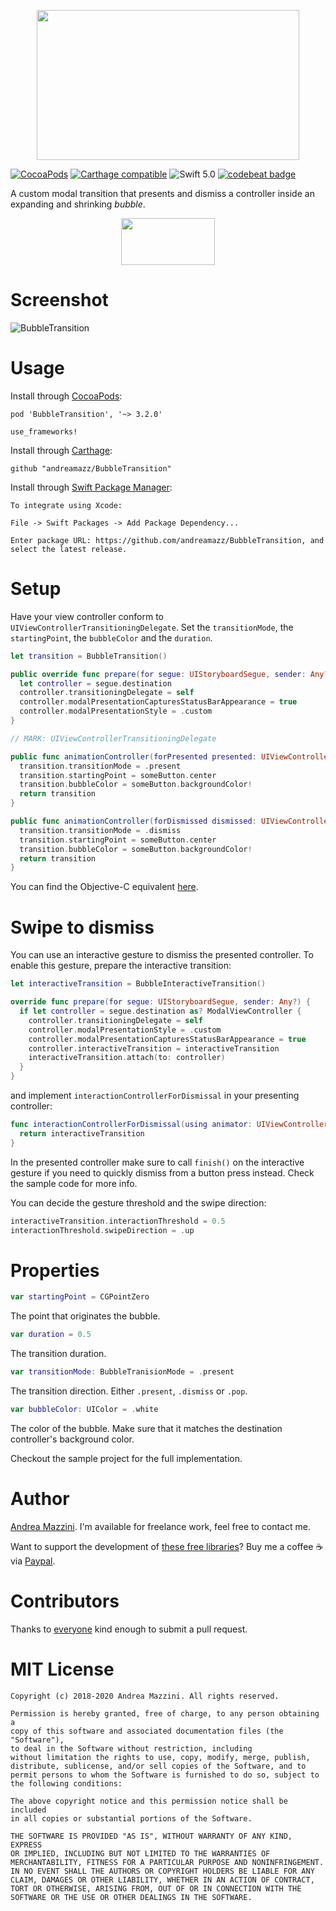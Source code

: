 <p align="center">
  <img width="420" height="240" src="assets/logo.png"/>
</p>

[![CocoaPods](https://cocoapod-badges.herokuapp.com/v/BubbleTransition/badge.svg)](http://cocoapods.org/?q=bubbletransition)
[![Carthage compatible](https://img.shields.io/badge/Carthage-compatible-4BC51D.svg?style=flat)](https://github.com/Carthage/Carthage)
![Swift 5.0](https://img.shields.io/badge/swift-5.0-orange.svg)
[![codebeat badge](https://codebeat.co/badges/45635139-6294-4ac8-9f39-6f1d3b18dd23)](https://codebeat.co/projects/github-com-andreamazz-bubbletransition)

A custom modal transition that presents and dismiss a controller inside an expanding and shrinking _bubble_.

<p align="center">
  <a href='https://appetize.io/app/tck0418dftyfjxkqrfu34rwt44' alt='Live demo'>
    <img width="150" height="75" src="assets/demo-button.png"/>
  </a>
</p>

# Screenshot
![BubbleTransition](https://raw.githubusercontent.com/andreamazz/BubbleTransition/master/assets/screenshot.gif)

# Usage
Install through [CocoaPods](http://cocoapods.org):
```
pod 'BubbleTransition', '~> 3.2.0'

use_frameworks!
```
Install through [Carthage](https://github.com/Carthage/Carthage):
```
github "andreamazz/BubbleTransition"
```

Install through [Swift Package Manager](https://swift.org/package-manager/):
```
To integrate using Xcode:

File -> Swift Packages -> Add Package Dependency...

Enter package URL: https://github.com/andreamazz/BubbleTransition, and select the latest release.
```

# Setup
Have your view controller conform to `UIViewControllerTransitioningDelegate`. Set the `transitionMode`, the `startingPoint`, the `bubbleColor` and the `duration`.
```swift
let transition = BubbleTransition()

public override func prepare(for segue: UIStoryboardSegue, sender: Any?) {
  let controller = segue.destination
  controller.transitioningDelegate = self
  controller.modalPresentationCapturesStatusBarAppearance = true
  controller.modalPresentationStyle = .custom
}

// MARK: UIViewControllerTransitioningDelegate

public func animationController(forPresented presented: UIViewController, presenting: UIViewController, source: UIViewController) -> UIViewControllerAnimatedTransitioning? {
  transition.transitionMode = .present
  transition.startingPoint = someButton.center
  transition.bubbleColor = someButton.backgroundColor!
  return transition
}

public func animationController(forDismissed dismissed: UIViewController) -> UIViewControllerAnimatedTransitioning? {
  transition.transitionMode = .dismiss
  transition.startingPoint = someButton.center
  transition.bubbleColor = someButton.backgroundColor!
  return transition
}
```

You can find the Objective-C equivalent [here](https://gist.github.com/andreamazz/9b0d6c7db065555ec0d7).

# Swipe to dismiss

You can use an interactive gesture to dismiss the presented controller. To enable this gesture, prepare the interactive transition:

```swift
let interactiveTransition = BubbleInteractiveTransition()

override func prepare(for segue: UIStoryboardSegue, sender: Any?) {
  if let controller = segue.destination as? ModalViewController {
    controller.transitioningDelegate = self
    controller.modalPresentationStyle = .custom
    controller.modalPresentationCapturesStatusBarAppearance = true
    controller.interactiveTransition = interactiveTransition
    interactiveTransition.attach(to: controller)
  }
}
```

and implement `interactionControllerForDismissal` in your presenting controller:

```swift
func interactionControllerForDismissal(using animator: UIViewControllerAnimatedTransitioning) -> UIViewControllerInteractiveTransitioning? {
  return interactiveTransition
}
```

In the presented controller make sure to call `finish()` on the interactive gesture if you need to quickly dismiss from a button press instead. Check the sample code for more info.  

You can decide the gesture threshold and the swipe direction:
```swift
interactiveTransition.interactionThreshold = 0.5
interactionThreshold.swipeDirection = .up
```

# Properties
```swift
var startingPoint = CGPointZero
```
The point that originates the bubble.

```swift
var duration = 0.5
```
The transition duration.

```swift
var transitionMode: BubbleTranisionMode = .present
```
The transition direction. Either `.present`, `.dismiss` or `.pop`.

```swift
var bubbleColor: UIColor = .white
```
The color of the bubble. Make sure that it matches the destination controller's background color.  

Checkout the sample project for the full implementation.

# Author
[Andrea Mazzini](https://twitter.com/theandreamazz). I'm available for freelance work, feel free to contact me.

Want to support the development of [these free libraries](https://cocoapods.org/owners/734)? Buy me a coffee ☕️ via [Paypal](https://www.paypal.me/andreamazzini).  

# Contributors
Thanks to [everyone](https://github.com/andreamazz/BubbleTransition/graphs/contributors) kind enough to submit a pull request.

# MIT License

	Copyright (c) 2018-2020 Andrea Mazzini. All rights reserved.

	Permission is hereby granted, free of charge, to any person obtaining a
	copy of this software and associated documentation files (the "Software"),
	to deal in the Software without restriction, including
	without limitation the rights to use, copy, modify, merge, publish,
	distribute, sublicense, and/or sell copies of the Software, and to
	permit persons to whom the Software is furnished to do so, subject to
	the following conditions:

	The above copyright notice and this permission notice shall be included
	in all copies or substantial portions of the Software.

	THE SOFTWARE IS PROVIDED "AS IS", WITHOUT WARRANTY OF ANY KIND, EXPRESS
	OR IMPLIED, INCLUDING BUT NOT LIMITED TO THE WARRANTIES OF
	MERCHANTABILITY, FITNESS FOR A PARTICULAR PURPOSE AND NONINFRINGEMENT.
	IN NO EVENT SHALL THE AUTHORS OR COPYRIGHT HOLDERS BE LIABLE FOR ANY
	CLAIM, DAMAGES OR OTHER LIABILITY, WHETHER IN AN ACTION OF CONTRACT,
	TORT OR OTHERWISE, ARISING FROM, OUT OF OR IN CONNECTION WITH THE
	SOFTWARE OR THE USE OR OTHER DEALINGS IN THE SOFTWARE.
